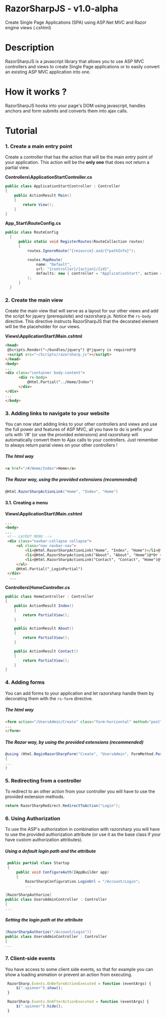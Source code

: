 # RazorSharpJS - v1.0-alpha
Create Single Page Applications (SPA) using ASP.Net MVC and Razor engine views (.cshtml)

# Description
RazorSharpJS is a javascript library that allows you to use ASP MVC controllers and views to create Single Page applications or to easily convert an existing ASP MVC application into one.

# How it works ?
RazorSharpJS hooks into your page's DOM using javascript, handles anchors and form submits and converts them into ajax calls.

# Tutorial
### 1. Create a main entry point
Create a controller that has the action that will be the main entry point of your application. This action will be the **only one** that does not return a partial view.


  **Controllers\ApplicationStartController.cs**
  ```C#
  public class ApplicationStartController : Controller
  {
      public ActionResult Main()
      {
          return View();
      }
  }
  ```
  **App_Start\RouteConfig.cs**
  ```C#
  public class RouteConfig
    {
        public static void RegisterRoutes(RouteCollection routes)
        {
            routes.IgnoreRoute("{resource}.axd/{*pathInfo}");

            routes.MapRoute(
                name: "Default",
                url: "{controller}/{action}/{id}",
                defaults: new { controller = "ApplicationStart", action = "Main", id = UrlParameter.Optional }
            );
        }
    }
  ```
### 2. Create the main view 
Create the main view that will serve as a layout for our other views and add the script for jquery (prerequisite) and razorsharp.js. Notice the `rs-body` directive. This directive instructs RazorSharpJS that the decorated element will be the placeholder for our views.


  **Views\ApplicationStart\Main.cshtml**
  ``` html
  <head>
   @Scripts.Render("~/bundles/jquery") @*jquery is required*@
   <script src="~/Scripts/razorsharp.js"></script>
  </head>
  <body>
  ...
  <div class="container body-content">
        <div rs-body>
            @Html.Partial("../Home/Index")
        </div>
  </div>
  ...
  </body>
 ```
### 3. Adding links to navigate to your website
You can now start adding links to your other controllers and views and use the full power and features of ASP MVC, all you have to do is prefix your urls with '/#' (or use the provided extensions) and razorsharp will automatically convert them to Ajax calls to your controllers. Just remember to always return parial views on your other controllers !
 
 
##### The html way
``` html
<a href="/#/Home/Index">Home</a>
```
##### The Razor way, using the provided extensions (recommended)
``` c#
@Html.RazorSharpActionLink("Home", "Index", "Home")
```

####  3.1. Creating a menu

 **Views\ApplicationStart\Main.cshtml**
 ``` html
 ...
 <body>
 ...
  <!-- LAYOUT MENU -->
  <div class="navbar-collapse collapse">
      <ul class="nav navbar-nav">
          <li>@Html.RazorSharpActionLink("Home", "Index", "Home")</li>@*Or <a href="/#/Home/Index">Home</a>*@
          <li>@Html.RazorSharpActionLink("About", "About", "Home")@*Or <a href="/#/Home/About">About</a>*@</li>
          <li>@Html.RazorSharpActionLink("Contact", "Contact", "Home")@*Or <a href="/#/Home/Contact">Contact</a>*@</li>
      </ul>
      @Html.Partial("_LoginPartial")
  </div>
   ...
 ```
 
 
 **Controllers\HomeController.cs**
 ``` c#
 public class HomeController : Controller
 {
     public ActionResult Index()
     {
         return PartialView();
     }

     public ActionResult About()
     {
         return PartialView();
     }

     public ActionResult Contact()
     {
         return PartialView();
     }
 }
 ```
### 4. Adding forms
You can add forms to your application and let razorsharp handle them by decorating them with the `rs-form` directive.

##### The html way
``` html
<form action="/UsersAdmin/Create" class="form-horizontal" method="post" role="form" rs-form>
...
</form>
```
##### The Razor way, by using the provided extensions (recommended)
``` c#
@using (Html.BeginRazorSharpForm("Create", "UsersAdmin", FormMethod.Post, new { @class = "form-horizontal", role = "form" }))
{
...
}
```
### 5. Redirecting from a controller
To redirect to an other action from your controller you will have to use the provided extension methods. 
``` c#
return RazorSharpRedirect.RedirectToAction("Login");
```

### 6. Using Authorization
To use the ASP's authorization in combination with razorsharp you will have to use the provided authorization attribute (or use it as the base class if your have custom authorization attributes).


##### Using a default login path and the attribute
``` c#
 public partial class Startup
 {
     public void ConfigureAuth(IAppBuilder app)
     {
         RazorSharpConfiguration.LoginUrl = "/Account/Login";
         ...
```

``` c#
[RazorSharpAuthorize]
public class UsersAdminController : Controller
{
...
```

##### Setting the login path at the attribute
``` c#
[RazorSharpAuthorize("/Account/Login")]
public class UsersAdminController : Controller
{
...
```

### 7. Client-side events
You have access to some client side events, so that for example you can show a loading animation or prevent an action from executing.

``` js
 RazorSharp.Events.OnBeforeActionExecuted = function (eventArgs) {
     $(".spinner").show();
 }

 RazorSharp.Events.OnAfterActionExecuted = function (eventArgs) {
     $(".spinner").hide();
 }
 ```
